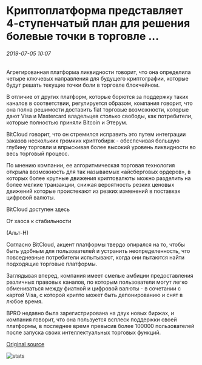 # Криптоплатформа представляет 4-ступенчатый план для решения болевые точки в торговле ...

###### 2019-07-05 10:07

Агрегированная платформа ликвидности говорит, что она определила четыре ключевых направления для будущего криптографии, которые будут решать текущие точки боли в торговле блокчейном.

В отличие от других платформ, которые борются за поддержку таких каналов в соответствии, регулируется образом, компания говорит, что она полна решимости доставить fiat торговые возможности, которые дают Visa и Mastercard владельцев столько свободы, как потребители, которые полностью приняли Bitcoin и Этерум.

BitCloud говорит, что он стремился исправить это путем интеграции заказов нескольких громких криптобирж - обеспечивая большую глубину торговли и впрыскивая более высокий уровень ликвидности во весь торговый процесс.

По мнению компании, ее алгоритмическая торговая технология открыла возможность для так называемых «айсберговых ордеров», в которых более крупные движения криптовалюты можно разделить на более мелкие транзакции, снижая вероятность резких ценовых движений которые проистекают из резких изменений в поставках цифровой валюты.

BitCloud доступен здесь

От хаоса к стабильности

(Альт-Н)

Согласно BitCloud, акцент платформы твердо опирался на то, чтобы быть удобным для пользователей и устранить неопределенность, что повседневные потребители испытывают, когда они пытаются найти подходящие торговые платформы.

Заглядывая вперед, компания имеет смелые амбиции предоставления различных правовых каналов, по которым пользователи могут легко обмениваться между фиатной и цифровой валюты - в сочетании с картой Visa, с которой крипто может быть депонированию и снят в любое время.

BPRO недавно была зарегистрирована на двух новых биржах, и компания говорит, что она пользуется всплеск поддержки своей платформы, в последнее время превысив более 100000 пользователей после запуска своих интеллектуальных торговых функций.

[Original source](https://cointelegraph.com/news/crypto-platform-unveils-4-step-plan-to-tackle-pain-points-in-trading)

![stats](https://c.statcounter.com/11760860/0/a89fa40b/1/ "stats")